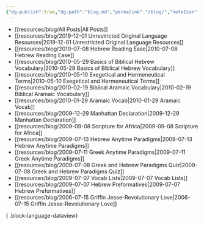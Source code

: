 ```yaml
---
{"dg-publish":true,"dg-path":"blog.md","permalink":"/blog/","noteIcon":"","created":"","updated":""}
---
```



- [[resources/blog/All Posts\|All Posts]]
- [[resources/blog/2019-12-01 Unrestricted Original Language Resources\|2019-12-01 Unrestricted Original Language Resources]]
- [[resources/blog/2010-07-08 Hebrew Reading Ease\|2010-07-08 Hebrew Reading Ease]]
- [[resources/blog/2010-05-29 Basics of Biblical Hebrew Vocabulary\|2010-05-29 Basics of Biblical Hebrew Vocabulary]]
- [[resources/blog/2010-05-10 Exegetical and Hermeneutical Terms\|2010-05-10 Exegetical and Hermeneutical Terms]]
- [[resources/blog/2010-02-19 Biblical Aramaic Vocabulary\|2010-02-19 Biblical Aramaic Vocabulary]]
- [[resources/blog/2010-01-29 Aramaic Vocab\|2010-01-29 Aramaic Vocab]]
- [[resources/blog/2009-12-29 Manhattan Declaration\|2009-12-29 Manhattan Declaration]]
- [[resources/blog/2009-09-08 Scripture for Africa\|2009-09-08 Scripture for Africa]]
- [[resources/blog/2009-07-13 Hebrew Anytime Paradigms\|2009-07-13 Hebrew Anytime Paradigms]]
- [[resources/blog/2009-07-11 Greek Anytime Paradigms\|2009-07-11 Greek Anytime Paradigms]]
- [[resources/blog/2009-07-08 Greek and Hebrew Paradigms Quiz\|2009-07-08 Greek and Hebrew Paradigms Quiz]]
- [[resources/blog/2009-07-07 Vocab Lists\|2009-07-07 Vocab Lists]]
- [[resources/blog/2009-07-07 Hebrew Preformatives\|2009-07-07 Hebrew Preformatives]]
- [[resources/blog/2006-07-15 Griffin Jesse-Revolutionary Love\|2006-07-15 Griffin Jesse-Revolutionary Love]]

{ .block-language-dataview}